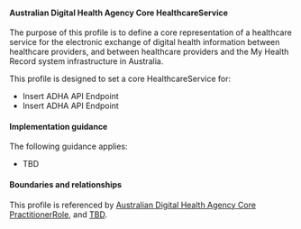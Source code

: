 #### Australian Digital Health Agency Core HealthcareService
The purpose of this profile is to define a core representation of a healthcare service for the electronic exchange of digital health information between healthcare providers, and between healthcare providers and the My Health Record system infrastructure in Australia.

This profile is designed to set a core HealthcareService for:
* Insert ADHA API Endpoint
* Insert ADHA API Endpoint

#### Implementation guidance
The following guidance applies:
* TBD

#### Boundaries and relationships
This profile is referenced by 
[Australian Digital Health Agency Core PractitionerRole](StructureDefinition-dh-practitionerrole-core-1.html), and 
[TBD](StructureDefinition-TBD-1.html).